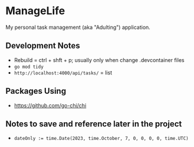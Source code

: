 # ManageLife

My personal task management (aka "Adulting") application.

## Development Notes

- Rebuild = ctrl + shft + p; usually only when change .devcontainer files
- `go mod tidy`
- `http://localhost:4000/api/tasks/` = list

## Packages Using

- https://github.com/go-chi/chi

## Notes to save and reference later in the project 
- `dateOnly := time.Date(2023, time.October, 7, 0, 0, 0, 0, time.UTC)`